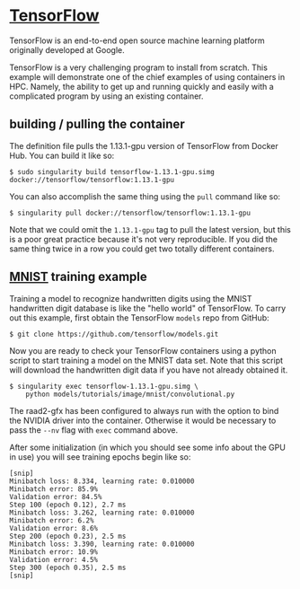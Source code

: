 # [TensorFlow](https://www.tensorflow.org/)

TensorFlow is an end-to-end open source machine learning platform originally
developed at Google.

TensorFlow is a very challenging program to install from scratch.  This example
will demonstrate one of the chief examples of using containers in HPC. Namely,
the ability to get up and running quickly and easily with a complicated 
program by using an existing container.

## building / pulling the container

The definition file pulls the 1.13.1-gpu version of TensorFlow from Docker Hub.
You can build it like so:

```
$ sudo singularity build tensorflow-1.13.1-gpu.simg docker://tensorflow/tensorflow:1.13.1-gpu
```

You can also accomplish the same thing using the `pull` command like so:

```
$ singularity pull docker://tensorflow/tensorflow:1.13.1-gpu
```

Note that we could omit the `1.13.1-gpu` tag to pull the latest version, but 
this is a poor great practice because it's not very reproducible.  If you did 
the same thing twice in a row you could get two totally different containers. 

## [MNIST](http://yann.lecun.com/exdb/mnist/index.html) training example

Training a model to recognize handwritten digits using the MNIST handwritten 
digit database is like the "hello world" of TensorFlow.  To carry out this 
example, first obtain the TensorFlow `models` repo from GitHub:

```
$ git clone https://github.com/tensorflow/models.git
```

Now you are ready to check your TensorFlow containers using a python script to
start training a model on the MNIST data set.  Note that this script will
download the handwritten digit data if you have not already obtained it.

```
$ singularity exec tensorflow-1.13.1-gpu.simg \
    python models/tutorials/image/mnist/convolutional.py
```
The raad2-gfx has been configured to always run with the option to 
bind the NVIDIA driver into the container.  Otherwise it would be necessary to
pass the `--nv` flag with `exec` command above.

After some initialization (in which you should see some info about the GPU in
use) you will see training epochs begin like so:

```
[snip]
Minibatch loss: 8.334, learning rate: 0.010000
Minibatch error: 85.9%
Validation error: 84.5%
Step 100 (epoch 0.12), 2.7 ms
Minibatch loss: 3.262, learning rate: 0.010000
Minibatch error: 6.2%
Validation error: 8.6%
Step 200 (epoch 0.23), 2.5 ms
Minibatch loss: 3.390, learning rate: 0.010000
Minibatch error: 10.9%
Validation error: 4.5%
Step 300 (epoch 0.35), 2.5 ms
[snip]
```
